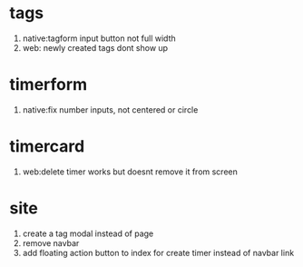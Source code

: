 # tags

1. native:tagform input button not full width
2. web: newly created tags dont show up

# timerform

1. native:fix number inputs, not centered or circle

# timercard

1. web:delete timer works but doesnt remove it from screen

# site

1. create a tag modal instead of page
2. remove navbar
3. add floating action button to index for create timer instead of navbar link
